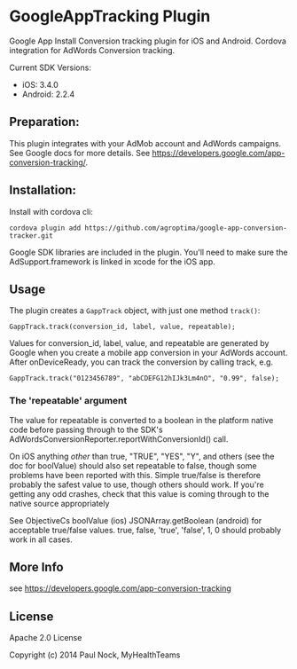 # GoogleAppTracking Plugin

Google App Install Conversion tracking plugin for iOS and Android. Cordova integration for AdWords Conversion tracking.

Current SDK Versions:
- iOS: 3.4.0
- Android: 2.2.4

## Preparation:

This plugin integrates with your AdMob account and AdWords campaigns.  See Google docs for more details.
See https://developers.google.com/app-conversion-tracking/.

## Installation:

Install with cordova cli:

    cordova plugin add https://github.com/agroptima/google-app-conversion-tracker.git

Google SDK libraries are included in the plugin. You'll need to make sure the AdSupport.framework is linked in xcode for the iOS app.

## Usage

The plugin creates a `GappTrack` object, with just one method `track()`:

    GappTrack.track(conversion_id, label, value, repeatable);

Values for conversion_id, label, value, and repeatable are generated by Google when you
create a mobile app conversion in your AdWords account.  After onDeviceReady, you can track the
conversion by calling track, e.g.

    GappTrack.track("0123456789", "abCDEFG12hIJk3Lm4nO", "0.99", false);
    
### The 'repeatable' argument

The value for repeatable is converted to a boolean in the platform native code before passing through to the SDK's AdWordsConversionReporter.reportWithConversionId() call. 

On iOS anything _other_ than true, "TRUE", "YES", "Y", and others (see the doc for boolValue) should also set repeatable to false, though some problems have been reported with this. Simple true/false is therefore probably the safest value to use, though others should work.  If you're getting any odd crashes, check that this value is coming through to the native source appropriately

See ObjectiveCs boolValue (ios) JSONArray.getBoolean (android) for acceptable true/false values.  true, false, 'true', 'false', 1, 0 should probably work in all cases. 

## More Info

see https://developers.google.com/app-conversion-tracking

## License ##

Apache 2.0 License

Copyright (c) 2014 Paul Nock, MyHealthTeams
